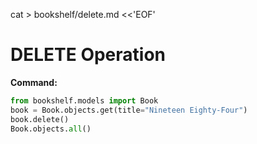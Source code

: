 cat > bookshelf/delete.md <<'EOF'
# DELETE Operation

**Command:**
```python
from bookshelf.models import Book
book = Book.objects.get(title="Nineteen Eighty-Four")
book.delete()
Book.objects.all()

